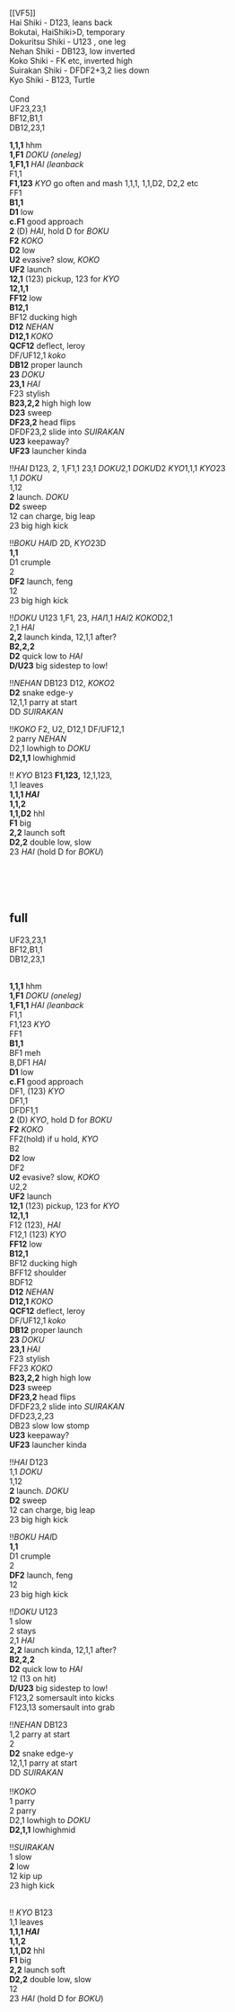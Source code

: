 [[VF5]]<br>
Hai Shiki - D123, leans back<br>
Bokutai, HaiShiki>D, temporary<br>
Dokuritsu Shiki - U123 , one leg<br>
Nehan Shiki - DB123,  low inverted<br>
Koko Shiki - FK etc,  inverted high<br>
Suirakan Shiki - DFDF2+3,2  lies down<br>
Kyo Shiki - B123, Turtle<br>
<br>
Cond<br>
UF23,23,1<br>
BF12,B1,1<br>
DB12,23,1<br>

**1,1,1**    hhm<br>
**1,F1**      *DOKU (oneleg)*<br>
**1,F1,1**    *HAI (leanback*<br>
F1,1<br>
**F1,123**   *KYO* go often and mash 1,1,1,  1,1,D2,  D2,2 etc<br>
FF1<br>
**B1,1**<br>
**D1** low<br>
**c.F1**   good approach<br>
**2** (D)  *HAI*, hold D for *BOKU*<br>
**F2**  *KOKO*<br>
**D2** low<br>
**U2**  evasive? slow, *KOKO*<br>
**UF2** launch<br>
**12,1** (123)  pickup, 123 for *KYO*<br>
**12,1,1**<br>
**FF12**  low<br>
**B12,1**<br>
BF12  ducking high<br>
**D12**  *NEHAN*<br>
**D12,1** *KOKO*<br>
**QCF12**  deflect, leroy<br>
DF/UF12,1  *koko*<br>
**DB12** proper launch<br>
**23**   *DOKU*<br>
**23,1** *HAI*<br>
F23 stylish<br>
**B23,2,2**  high high low<br>
**D23**   sweep<br>
**DF23,2**  head flips<br>
DFDF23,2   slide into *SUIRAKAN*<br>
**U23** keepaway?<br>
**UF23**  launcher kinda<br>

!!*HAI* D123,  2,   1,F1,1   23,1  *DOKU*2,1   *DOKU*D2  *KYO*1,1,1   *KYO*23<br>
1,1  *DOKU*<br>
1,12<br>
**2**   launch. *DOKU*<br>
**D2**  sweep<br>
12 can charge, big leap<br>
23  big high kick<br>

!!*BOKU* *HAI*D   2D, *KYO*23D<br>
**1,1**<br>
D1 crumple<br>
2<br>
**DF2** launch, feng<br>
12<br>
23  big high kick<br>

!!*DOKU*  U123  1,F1,  23,   *HAI*1,1  *HAI*2  *KOKO*D2,1<br>
2,1 *HAI*<br>
**2,2** launch kinda, 12,1,1 after?<br>
**B2,2,2**<br>
**D2** quick low to *HAI*<br>
**D/U23**   big sidestep to low!<br>

!!*NEHAN* DB123  D12,   *KOKO*2<br>
**D2** snake edge-y<br>
12,1,1 parry at start<br>
DD *SUIRAKAN*<br>

!!*KOKO*  F2,  U2,  D12,1   DF/UF12,1  <br>
2 parry  *NEHAN*<br>
D2,1  lowhigh to *DOKU*<br>
**D2,1,1** lowhighmid<br>

!! *KYO* B123   **F1,123,**   12,1,123,  <br>
1,1 leaves<br>
**1,1,1 *HAI***<br>
**1,1,2**<br>
**1,1,D2** hhl<br>
**F1** big<br>
**2,2** launch soft<br>
**D2,2** double low, slow<br>
23 *HAI* (hold D for *BOKU*)<br>
<br>
<br>
<br>
<br>
## full<br>
UF23,23,1<br>
BF12,B1,1<br>
DB12,23,1<br>
<br>

**1,1,1**    hhm<br>
**1,F1**      *DOKU (oneleg)*<br>
**1,F1,1**    *HAI (leanback*<br>
F1,1<br>
F1,123   *KYO*<br>
FF1<br>
**B1,1**<br>
BF1  meh<br>
B,DF1   *HAI*<br>
**D1** low<br>
**c.F1**   good approach<br>
DF1, (123)  *KYO*<br>
DF1,1<br>
DFDF1,1<br>
**2** (D)  *KYO*, hold D for *BOKU*<br>
**F2**  *KOKO*<br>
FF2(hold)  if u hold, *KYO*<br>
B2<br>
**D2** low<br>
DF2<br>
**U2**  evasive? slow, *KOKO*<br>
U2,2<br>
**UF2** launch<br>
**12,1** (123)  pickup, 123 for *KYO*<br>
**12,1,1**<br>
F12 (123), *HAI*<br>
F12,1 (123) *KYO*<br>
**FF12**  low<br>
**B12,1**<br>
BF12  ducking high<br>
BFF12  shoulder<br>
BDF12<br>
**D12**  *NEHAN*<br>
**D12,1** *KOKO*<br>
**QCF12**  deflect, leroy<br>
DF/UF12,1  *koko*<br>
**DB12** proper launch<br>
**23**   *DOKU*<br>
**23,1** *HAI*<br>
F23 stylish<br>
FF23 *KOKO*<br>
**B23,2,2**  high high low<br>
**D23**   sweep<br>
**DF23,2**  head flips<br>
DFDF23,2   slide into *SUIRAKAN*<br>
DFD23,2,23  <br>
DB23  slow low stomp<br>
**U23** keepaway?<br>
**UF23**  launcher kinda<br>

!!*HAI* D123<br>
1,1  *DOKU*<br>
1,12<br>
**2**   launch. *DOKU*<br>
**D2**  sweep<br>
12 can charge, big leap<br>
23  big high kick<br>

!!*BOKU* *HAI*D<br>
**1,1**<br>
D1 crumple<br>
2<br>
**DF2** launch, feng<br>
12<br>
23  big high kick<br>

!!*DOKU*  U123<br>
1 slow<br>
2 stays<br>
2,1 *HAI*<br>
**2,2** launch kinda, 12,1,1 after?<br>
**B2,2,2**<br>
**D2** quick low to *HAI*<br>
12 (13 on hit)<br>
**D/U23**   big sidestep to low!<br>
F123,2  somersault into kicks<br>
F123,13 somersault into grab<br>

!!*NEHAN* DB123<br>
1,2 parry at start<br>
2<br>
**D2** snake edge-y<br>
12,1,1 parry at start<br>
DD *SUIRAKAN*<br>
<br>
!!*KOKO*<br>
1 parry<br>
2 parry<br>
D2,1  lowhigh to *DOKU*<br>
**D2,1,1** lowhighmid<br>

!!*SUIRAKAN*<br>
1 slow<br>
**2** low<br>
12  kip up<br>
23 high kick<br>
<br>

!! *KYO* B123<br>
1,1 leaves<br>
**1,1,1 *HAI***<br>
**1,1,2**<br>
**1,1,D2** hhl<br>
**F1** big<br>
**2,2** launch soft<br>
**D2,2** double low, slow<br>
12<br>
23 *HAI* (hold D for *BOKU*)<br>
<br>
